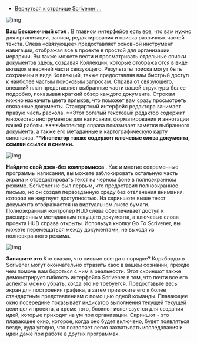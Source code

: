 - [Вернуться к странице Scrivener ...](http://www.literatureandlatte.com/scrivener.php)

![img](http://www.literatureandlatte.com/gfx/ScrivShots/win-screens-std.jpg)

**Ваш Бесконечный стол** . В главном интерфейсе есть все, что вам нужно для организации, записи, редактирования и поиска различных частей текста. Слева «связующее» предоставляет основной инструмент навигации, отображая все в проекте в простой для организации иерархии. Вы также можете вести и просматривать отдельные списки документов здесь, создавая Коллекции, которые отображаются в виде вкладок в верхней части связующего. Результаты поиска могут быть сохранены в виде Коллекций, также предоставляя вам быстрый доступ к наиболее частым поисковым запросам. Справа от связующего, внешний план представляет выбранные части вашей структуры более подробно, показывая краткий обзор каждого документа. Строкам можно назначить цвета ярлыков, что поможет вам сразу просмотреть связанные документы. Стандартный интерфейс редактора занимает правую часть раскола. **Этот богатый текстовый редактор содержит множество инструментов для написания, форматирования и аннотации вашей работы. ****Инспектор справа показывает заметки выбранного документа, а также его метаданные и картографическую карту синопсиса. ****Инспектор также содержит ключевые слова документа, ссылки ссылки и снимки.**

![img](http://www.literatureandlatte.com/gfx/ScrivShots/win-screens-fs.jpg)

**Найдите свой дзен-без компромисса** . Как и многие современные программы написания, вы можете заблокировать остальную часть экрана и отредактировать текст на черном фоне в полноэкранном режиме. Scrivener не был первым, кто предоставил полноэкранное письмо, но он создал первозданную среду без отвлечения внимания, которая не жертвует доступностью. На скриншоте выше текст документа отображается на виртуальном листе бумаги. Полноэкранный контролер HUD слева обеспечивает доступ к расширенным метаданным текущего документа, а ключевые слова проекта HUD справа открыты. Используя кнопку Go To Scrivener, вы можете перемещаться между документами, не выходя из полноэкранного режима.

![img](http://www.literatureandlatte.com/gfx/ScrivShots/win-screens-cork.jpg)

**Запишите это** Кто сказал, что письмо всегда о порядке? Коркборды в Scrivener могут окончательно отразить хаос в вашем сознании, прежде чем помочь вам бороться с ним в реальности. Этот скриншот также демонстрирует гибкость интерфейса Scrivener в том, что почти все его аспекты можно убрать, когда это не требуется. Предоставьте весь экран для построения графика, а затем привяжите его к более стандартным представлениям с помощью одной команды. Плавающее окно посередине показывает индикатор выполнения текущей текущей цели цели проекта, а кроме того, блокнот используется для создания идей, которые приходят на ум при организации. Скриншот - это плавающее окно, которое, когда оно будет включено, будет появляться везде, куда угодно, что позволяет легко захватывать исследования и идеи даже при работе в других программах.